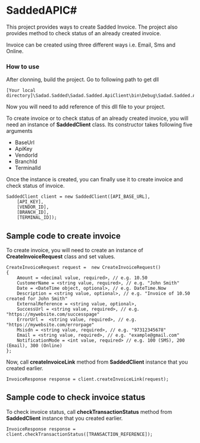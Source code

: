 # SaddedAPIC#

This project provides ways to create Sadded Invoice. 
The project also provides method to check status of an already created invoice.

Invoice can be created using three different ways i.e. Email, Sms and Online.

### How to use

After clonning, build the project. Go to following path to get dll 

```
[Your local directory]\Sadad.Sadded\Sadad.Sadded.ApiClient\bin\Debug\Sadad.Sadded.ApiClient.dll
```

Now you will need to add reference of this dll file to your project.

To create invoice or to check status of an already created invoice, you will need an instance of **SaddedClient** class.
Its constructor takes following five arguments
* BaseUrl
* ApiKey
* VendorId
* BranchId
* TerminalId

Once the instance is created, you can finally use it to create invoice and check status of invoice.

```
SaddedClient client = new SaddedClient([API_BASE_URL],
	[API_KEY],
	[VENDOR_ID],
	[BRANCH_ID],
	[TERMINAL_ID]);
```

## Sample code to create invoice

To create invoice, you will need to create an instance of **CreateInvoiceRequest** class and set values.
```
CreateInvoiceRequest request = 	new CreateInvoiceRequest()
{
	Amount = <decimal value, required>, // e.g. 10.50
	CustomerName = <string value, required>, // e.g. "John Smith"
	Date = <DateTime object, optional>, // e.g. DateTime.Now
	Description = <string value, optional>, // e.g. "Invoice of 10.50 created for John Smith"
	ExternalReference = <string value, optional>,
	SuccessUrl = <string value, required>, // e.g. "https://mywebsite.com/successpage"
	ErrorUrl =  <string value, required>, // e.g. "https://mywebsite.com/errorpage"
	Msisdn = <string value, required>, // e.g. "97312345678"
	Email = <string value, required>, // e.g. "example@gmail.com"
	NotificationMode = <int value, required> // e.g. 100 (SMS), 200 (Email), 300 (Online)
};
```

Now, call **createInvoiceLink** method from **SaddedClient** instance that you created earlier.
```
InvoiceResponse response = client.createInvoiceLink(request);
```

## Sample code to check invoice status

To check invoice status, call **checkTransactionStatus** method from **SaddedClient** instance that you created earlier.
```
InvoiceResponse response = client.checkTransactionStatus([TRANSACTION_REFERENCE]);
```
